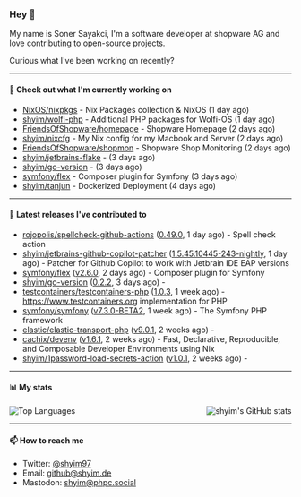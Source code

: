 ### Hey 👋

My name is Soner Sayakci, I'm a software developer at shopware AG and love contributing to open-source projects.

Curious what I've been working on recently?

---

#### 👷 Check out what I'm currently working on

- [NixOS/nixpkgs](https://github.com/NixOS/nixpkgs) - Nix Packages collection &amp; NixOS (1 day ago)
- [shyim/wolfi-php](https://github.com/shyim/wolfi-php) - Additional PHP packages for Wolfi-OS (1 day ago)
- [FriendsOfShopware/homepage](https://github.com/FriendsOfShopware/homepage) - Shopware Homepage (2 days ago)
- [shyim/nixcfg](https://github.com/shyim/nixcfg) - My Nix config for my Macbook and Server (2 days ago)
- [FriendsOfShopware/shopmon](https://github.com/FriendsOfShopware/shopmon) - Shopware Shop Monitoring (2 days ago)
- [shyim/jetbrains-flake](https://github.com/shyim/jetbrains-flake) -  (3 days ago)
- [shyim/go-version](https://github.com/shyim/go-version) -  (3 days ago)
- [symfony/flex](https://github.com/symfony/flex) - Composer plugin for Symfony (3 days ago)
- [shyim/tanjun](https://github.com/shyim/tanjun) - Dockerized Deployment (4 days ago)

---

#### 🔭 Latest releases I've contributed to

- [rojopolis/spellcheck-github-actions](https://github.com/rojopolis/spellcheck-github-actions) ([0.49.0](https://github.com/rojopolis/spellcheck-github-actions/releases/tag/0.49.0), 1 day ago) - Spell check action
- [shyim/jetbrains-github-copilot-patcher](https://github.com/shyim/jetbrains-github-copilot-patcher) ([1.5.45.10445-243-nightly](https://github.com/shyim/jetbrains-github-copilot-patcher/releases/tag/1.5.45.10445-243-nightly), 1 day ago) - Patcher for Github Copilot to work with Jetbrain IDE EAP versions
- [symfony/flex](https://github.com/symfony/flex) ([v2.6.0](https://github.com/symfony/flex/releases/tag/v2.6.0), 2 days ago) - Composer plugin for Symfony
- [shyim/go-version](https://github.com/shyim/go-version) ([0.2.2](https://github.com/shyim/go-version/releases/tag/0.2.2), 3 days ago) - 
- [testcontainers/testcontainers-php](https://github.com/testcontainers/testcontainers-php) ([1.0.3](https://github.com/testcontainers/testcontainers-php/releases/tag/1.0.3), 1 week ago) - https://www.testcontainers.org implementation for PHP
- [symfony/symfony](https://github.com/symfony/symfony) ([v7.3.0-BETA2](https://github.com/symfony/symfony/releases/tag/v7.3.0-BETA2), 1 week ago) - The Symfony PHP framework
- [elastic/elastic-transport-php](https://github.com/elastic/elastic-transport-php) ([v9.0.1](https://github.com/elastic/elastic-transport-php/releases/tag/v9.0.1), 2 weeks ago) - 
- [cachix/devenv](https://github.com/cachix/devenv) ([v1.6.1](https://github.com/cachix/devenv/releases/tag/v1.6.1), 2 weeks ago) - Fast, Declarative, Reproducible, and Composable Developer Environments using Nix
- [shyim/1password-load-secrets-action](https://github.com/shyim/1password-load-secrets-action) ([v1.0.1](https://github.com/shyim/1password-load-secrets-action/releases/tag/v1.0.1), 2 weeks ago) - 

---

#### 📊 My stats

<img align="right" alt="shyim's GitHub stats" src="https://github-readme-stats.vercel.app/api?username=shyim&count_private=1&show_icons=true&" />

![Top Languages](https://github-readme-stats.vercel.app/api/top-langs/?username=shyim)

---

#### 📫 How to reach me

- Twitter: [@shyim97](https://twitter.com/shyim97)
- Email: [github@shyim.de](mailto://github@shyim.de)
- Mastodon: <a rel="me" href="https://phpc.social/@shyim">shyim@phpc.social</a>
